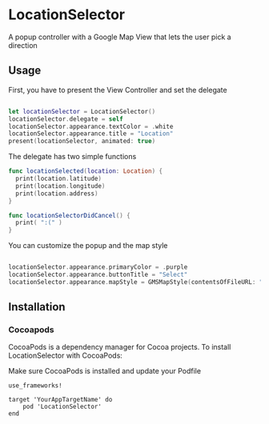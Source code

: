 # LocationSelector

A popup controller with a Google Map View that lets the user pick a direction

## Usage

First, you have to present the View Controller and set the delegate

```swift

let locationSelector = LocationSelector()
locationSelector.delegate = self
locationSelector.appearance.textColor = .white
locationSelector.appearance.title = "Location"
present(locationSelector, animated: true)

```

The delegate has two simple functions

```swift
func locationSelected(location: Location) {
  print(location.latitude)
  print(location.longitude)
  print(location.address)
}

func locationSelectorDidCancel() {
  print( ":(" )
}
```

You can customize the popup and the map style

```swift

locationSelector.appearance.primaryColor = .purple
locationSelector.appearance.buttonTitle = "Select"
locationSelector.appearance.mapStyle = GMSMapStyle(contentsOfFileURL: "URL")

```

## Installation

### Cocoapods
CocoaPods is a dependency manager for Cocoa projects. To install LocationSelector with CocoaPods:

Make sure CocoaPods is installed and update your Podfile

```
use_frameworks!

target 'YourAppTargetName' do
    pod 'LocationSelector'
end
```

